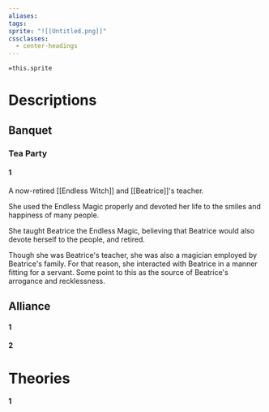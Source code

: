 ```yaml
---
aliases: 
tags: 
sprite: "![[Untitled.png]]"
cssclasses:
  - center-headings
---
```


`=this.sprite`
# Descriptions
## Banquet
### Tea Party
#### 1
A now-retired [[Endless Witch]] and [[Beatrice]]'s teacher.

She used the Endless Magic properly and devoted her life to the smiles and happiness of many people.

She taught Beatrice the Endless Magic, believing that Beatrice would also devote herself to the people, and retired.

Though she was Beatrice's teacher, she was also a magician employed by Beatrice's family.
For that reason, she interacted with Beatrice in a manner fitting for a servant.
Some point to this as the source of Beatrice's arrogance and recklessness.
## Alliance
#### 1
#### 2
# Theories
#### 1